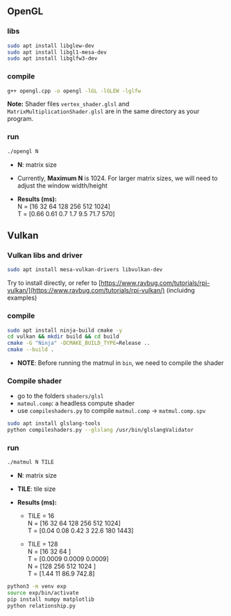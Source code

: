 ## OpenGL 

### libs
```bash
sudo apt install libglew-dev
sudo apt install libgl1-mesa-dev
sudo apt install libglfw3-dev
```

### compile
```bash
g++ opengl.cpp -o opengl -lGL -lGLEW -lglfw
```
**Note:** Shader files `vertex_shader.glsl` and `MatrixMultiplicationShader.glsl` are in the same directory as your program.

### run
```bash
./opengl N
```
- **N**: matrix size
- Currently, **Maximum N** is 1024. For larger matrix sizes, we will need to adjust the window width/height

- **Results (ms):** <br>
N = [16    32    64   128   256  512    1024]<br>
T = [0.66  0.61  0.7  1.7  9.5  71.7  570]

## Vulkan

### Vulkan libs and driver
```bash
sudo apt install mesa-vulkan-drivers libvulkan-dev
```
Try to install directly, or refer to [https://www.ravbug.com/tutorials/rpi-vulkan/](https://www.ravbug.com/tutorials/rpi-vulkan/) (incluidng examples)


### compile
```bash
sudo apt install ninja-build cmake -y
cd vulkan && mkdir build && cd build
cmake -G "Ninja" -DCMAKE_BUILD_TYPE=Release ..
cmake --build .
```
- **NOTE**: Before running the matmul in `bin`, we need to compile the shader

### Compile shader
- go to the folders `shaders/glsl`
- `matmul.comp`: a headless compute shader
- use `compileshaders.py` to compile `matmul.comp` -> `matmul.comp.spv`

```bash
sudo apt install glslang-tools
python compileshaders.py --glslang /usr/bin/glslangValidator
```

### run
```bash
./matmul N TILE
```
- **N**: matrix size
- **TILE**: tile size

- **Results (ms):** <br>
  - TILE = 16 <br>
N = [16    32    64   128   256  512    1024]<br>
T = [0.04  0.08  0.42  3  22.6  180  1443]

  - TILE = 128 <br>
N = [16    32    64   ]<br>
T = [0.0009  0.0009  0.0009]<br>
N = [128   256  512  1024 ]<br>
T = [1.44  11  86.9  742.8]


```bash
python3 -m venv exp
source exp/bin/activate
pip install numpy matplotlib
python relationship.py
```
